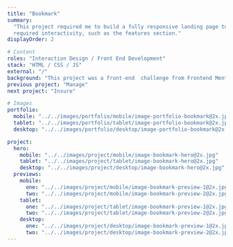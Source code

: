 ```yaml
---
title: "Bookmark"
summary:
  "This project required me to build a fully responsive landing page to the designs provided. I used HTML5, along with CSS Grid and JavaScript for the areas that
  required interactivity, such as the features section."
displayOrder: 2

# Content
roles: "Interaction Design / Front End Development"
stack: "HTML / CSS / JS"
external: "/"
background: "This project was a front-end  challenge from Frontend Mentor. It’s a platform that enables you to practice building websites to a design and project brief. Each challenge includes mobile and desktop designs to show how the website should look at different screen sizes. Creating these projects has helped me refine my workflow and solve real-world coding problems. I’ve learned something new with each project, helping me to improve and adapt my style."
previous project: "Manage"
next project: "Insure"

# Images
portfolio:
  mobile: "../../images/portfolio/mobile/image-portfolio-bookmark@2x.jpg"
  tablet: "../../images/portfolio/tablet/image-portfolio-bookmark@2x.jpg"
  desktop: "../../images/portfolio/desktop/image-portfolio-bookmark@2x.jpg"

project:
  hero:
    mobile: "../../images/project/mobile/image-bookmark-hero@2x.jpg"
    tablet: "../../images/project/tablet/image-bookmark-hero@2x.jpg"
    desktop: "../../images/project/desktop/image-bookmark-hero@2x.jpg"
  previews:
    mobile:
      one: "../../images/project/mobile/image-bookmark-preview-1@2x.jpg"
      two: "../../images/project/mobile/image-bookmark-preview-2@2x.jpg"
    tablet:
      one: "../../images/project/tablet/image-bookmark-preview-1@2x.jpg"
      two: "../../images/project/tablet/image-bookmark-preview-2@2x.jpg"
    desktop:
      one: "../../images/project/desktop/image-bookmark-preview-1@2x.jpg"
      two: "../../images/project/desktop/image-bookmark-preview-2@2x.jpg"
---
```

